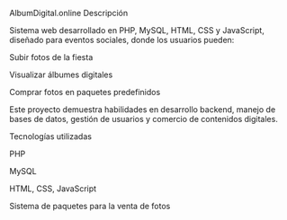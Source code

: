 AlbumDigital.online
Descripción

Sistema web desarrollado en PHP, MySQL, HTML, CSS y JavaScript, diseñado para eventos sociales, donde los usuarios pueden:

Subir fotos de la fiesta

Visualizar álbumes digitales

Comprar fotos en paquetes predefinidos

Este proyecto demuestra habilidades en desarrollo backend, manejo de bases de datos, gestión de usuarios y comercio de contenidos digitales.

Tecnologías utilizadas

PHP

MySQL

HTML, CSS, JavaScript

Sistema de paquetes para la venta de fotos
